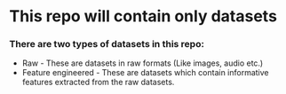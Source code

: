 # This repo will contain only datasets

### There are two types of datasets in this repo:

* Raw - These are datasets in raw formats (Like images, audio etc.)
* Feature engineered - These are datasets which contain informative features extracted from the raw datasets.
